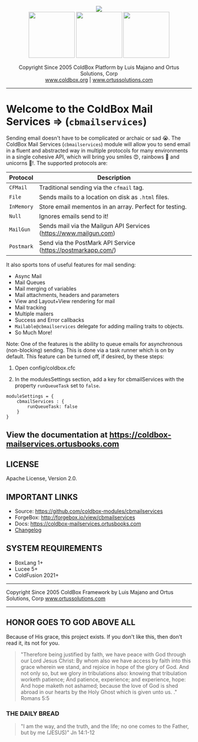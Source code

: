<p align="center">
	<img src="https://www.ortussolutions.com/__media/coldbox-185-logo.png">
	<br>
	<img src="https://www.ortussolutions.com/__media/wirebox-185.png" height="125">
	<img src="https://www.ortussolutions.com/__media/cachebox-185.png" height="125" >
	<img src="https://www.ortussolutions.com/__media/logbox-185.png"  height="125">
</p>

<p align="center">
	Copyright Since 2005 ColdBox Platform by Luis Majano and Ortus Solutions, Corp
	<br>
	<a href="https://www.coldbox.org">www.coldbox.org</a> |
	<a href="https://www.ortussolutions.com">www.ortussolutions.com</a>
</p>

----

# Welcome to the ColdBox Mail Services => (`cbmailservices`)

Sending email doesn't have to be complicated or archaic or sad 😭. The ColdBox Mail Services (`cbmailservices`) module will allow you to send email in a fluent and abstracted way in multiple protocols for many environments in a single cohesive API, which will bring you smiles 😍, rainbows 🌈 and unicorns 🦄!. The supported protocols are:

| Protocol     	| Description |
|---------------|-------------|
| `CFMail` 		| Traditional sending via the `cfmail` tag. |
| `File`      	| Sends mails to a location on disk as `.html` files. |
| `InMemory` 	| Store email mementos in an array. Perfect for testing. |
| `Null` 		| Ignores emails send to it! |
| `MailGun` 	| Sends mail via the Mailgun API Services (https://www.mailgun.com) |
|`Postmark`		| Send via the PostMark API Service (https://postmarkapp.com/) |

It also sports tons of useful features for mail sending:

* Async Mail
* Mail Queues
* Mail merging of variables
* Mail attachments, headers and parameters
* View and Layout+View rendering for mail
* Mail tracking
* Multiple mailers
* Success and Error callbacks
* `Mailable@cbmailservices` delegate for adding mailing traits to objects.
* So Much More!

Note: One of the features is the ability to queue emails for asynchronous (non-blocking) sending. This is done via a task runner which is on by default.
This feature can be turned off, if desired, by these steps:

1. Open config/coldbox.cfc

2. In the modulesSettings section, add a key for cbmailServices with the property `runQueueTask` set to `false`.

```
moduleSettings = {
	cbmailServices : {
		runQueueTask: false
	}
}
```

## View the documentation at https://coldbox-mailservices.ortusbooks.com

## LICENSE

Apache License, Version 2.0.

## IMPORTANT LINKS

* Source: https://github.com/coldbox-modules/cbmailservices
* ForgeBox: http://forgebox.io/view/cbmailservices
* Docs: https://coldbox-mailservices.ortusbooks.com
* [Changelog](changelog.md)

## SYSTEM REQUIREMENTS

* BoxLang 1+
* Lucee 5+
* ColdFusion 2021+


********************************************************************************
Copyright Since 2005 ColdBox Framework by Luis Majano and Ortus Solutions, Corp
www.ortussolutions.com
********************************************************************************

## HONOR GOES TO GOD ABOVE ALL

Because of His grace, this project exists. If you don't like this, then don't read it, its not for you.

>"Therefore being justified by faith, we have peace with God through our Lord Jesus Christ:
By whom also we have access by faith into this grace wherein we stand, and rejoice in hope of the glory of God.
And not only so, but we glory in tribulations also: knowing that tribulation worketh patience;
And patience, experience; and experience, hope:
And hope maketh not ashamed; because the love of God is shed abroad in our hearts by the
Holy Ghost which is given unto us. ." Romans 5:5

### THE DAILY BREAD

 > "I am the way, and the truth, and the life; no one comes to the Father, but by me (JESUS)" Jn 14:1-12
